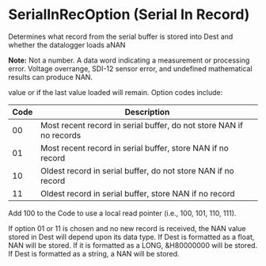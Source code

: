 # SerialInRecOption (Serial In Record)

Determines what record from the serial buffer is stored into Dest and whether the datalogger loads aNAN

**Note:** Not a number. A data word indicating a measurement or processing error. Voltage overrange, SDI-12 sensor error, and undefined mathematical results can produce NAN.

value or if the last value loaded will remain. Option codes include:

| Code | Description                                                         |
| ---- | ------------------------------------------------------------------- |
| 00   | Most recent record in serial buffer, do not store NAN if no records |
| 01   | Most recent record in serial buffer, store NAN if no record         |
| 10   | Oldest record in serial buffer, do not store NAN if no record       |
| 11   | Oldest record in serial buffer, store NAN if no record              |

Add 100 to the Code to use a local read pointer (i.e., 100, 101, 110, 111).

If option 01 or 11 is chosen and no new record is received, the NAN value stored in Dest will depend upon its data type. If Dest is formatted as a float, NAN will be stored. If it is formatted as a LONG, &H80000000 will be stored. If Dest is formatted as a string, a NAN will be stored.
